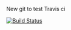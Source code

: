 New git to test Travis ci

[![Build Status](https://travis-ci.org/travis-ci-examples/php.svg?branch=master)](https://travis-ci.org/travis-ci-examples/php)

<?php phpinfo(); 
?>
